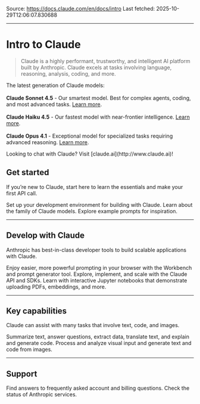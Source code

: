 Source: https://docs.claude.com/en/docs/intro
Last fetched: 2025-10-29T12:06:07.830688

---

# Intro to Claude

> Claude is a highly performant, trustworthy, and intelligent AI platform built by Anthropic. Claude excels at tasks involving language, reasoning, analysis, coding, and more.

<Tip>The latest generation of Claude models:<br /><br />
**Claude Sonnet 4.5** - Our smartest model. Best for complex agents, coding, and most advanced tasks. [Learn more](https://www.anthropic.com/news/claude-sonnet-4-5).<br /><br />
**Claude Haiku 4.5** - Our fastest model with near-frontier intelligence. [Learn more](https://www.anthropic.com/news/claude-haiku-4-5).<br /><br />
**Claude Opus 4.1** - Exceptional model for specialized tasks requiring advanced reasoning. [Learn more](https://www.anthropic.com/news/claude-opus-4-1).</Tip>

<Note>
  Looking to chat with Claude? Visit [claude.ai](http://www.claude.ai)!
</Note>

## Get started

If you’re new to Claude, start here to learn the essentials and make your first API call.

<CardGroup cols={3}>
  <Card title="Get started" icon="check" href="/en/docs/get-started">
    Set up your development environment for building with Claude.
  </Card>

  <Card title="Learn about Claude" icon="head-side-gear" href="/en/docs/about-claude/models/overview">
    Learn about the family of Claude models.
  </Card>

  <Card title="Prompt Library" icon="books" href="/en/resources/prompt-library/library">
    Explore example prompts for inspiration.
  </Card>
</CardGroup>

***

## Develop with Claude

Anthropic has best-in-class developer tools to build scalable applications with Claude.

<CardGroup cols={3}>
  <Card title="Developer Console" icon="laptop" href="https://console.anthropic.com">
    Enjoy easier, more powerful prompting in your browser with the Workbench and prompt generator tool.
  </Card>

  <Card title="API Reference" icon="code" href="/en/api/overview">
    Explore, implement, and scale with the Claude API and SDKs.
  </Card>

  <Card title="Claude Cookbook" icon="hat-chef" href="https://github.com/anthropics/anthropic-cookbook">
    Learn with interactive Jupyter notebooks that demonstrate uploading PDFs, embeddings, and more.
  </Card>
</CardGroup>

***

## Key capabilities

Claude can assist with many tasks that involve text, code, and images.

<CardGroup cols={2}>
  <Card title="Text and code generation" icon="input-text" href="/en/docs/build-with-claude/text-generation">
    Summarize text, answer questions, extract data, translate text, and explain and generate code.
  </Card>

  <Card title="Vision" icon="image" href="/en/docs/build-with-claude/vision">
    Process and analyze visual input and generate text and code from images.
  </Card>
</CardGroup>

***

## Support

<CardGroup cols={2}>
  <Card title="Help Center" icon="circle-question" href="https://support.claude.com/en/">
    Find answers to frequently asked account and billing questions.
  </Card>

  <Card title="Service Status" icon="chart-line" href="https://www.claude.com/status">
    Check the status of Anthropic services.
  </Card>
</CardGroup>